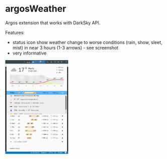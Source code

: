 # argosWeather

Argos extension that works with DarkSky API.

Features:
* status icon show weather change to worse conditions (rain, show, sleet, mist) in near 3 hours (1-3 arrows) - see screenshot
* very informative


<img src="https://github.com/fadeouter/argosWeather/raw/master/screenshot.png" width="200">
